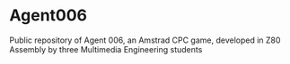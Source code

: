 # Agent006
Public repository of Agent 006, an Amstrad CPC game, developed in Z80 Assembly by three Multimedia Engineering students
